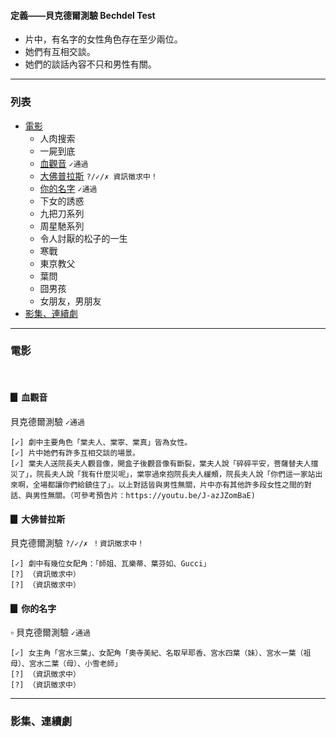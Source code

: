<h4>定義——貝克德爾測驗 Bechdel Test</h4>

* 片中，有名字的女性角色存在至少兩位。
* 她們有互相交談。
* 她們的談話內容不只和男性有關。

---

<h3>列表</h3>

* [電影](#電影)
    * 人肉搜索
    * 一屍到底
    * [血觀音](#血觀音) `✓通過`
    * [大佛普拉斯](#大佛普拉斯) `?/✓/✗ 資訊徵求中！`
    * [你的名字](#你的名字) `✓通過`
    * 下女的誘惑
    * 九把刀系列
    * 周星馳系列
    * 令人討厭的松子的一生
    * 寒戰
    * 東京教父
    * 葉問
    * 囧男孩
    * 女朋友，男朋友
* [影集、連續劇](#影集)

---

<h3 id="電影">電影</h3>

<br>

<h4 id="血觀音">▊ 血觀音</h4> 

貝克德爾測驗 `✓通過`

    [✓] 劇中主要角色「棠夫人、棠寧、棠真」皆為女性。
    [✓] 片中她們有許多互相交談的場景。
    [✓] 棠夫人送院長夫人觀音像，開盒子後觀音像有斷裂，棠夫人說「碎碎平安，菩薩替夫人擋災了」，院長夫人說「我有什麼災呢」，棠寧過來抱院長夫人緩頰，院長夫人說「你們這一家站出來啊，全場都讓你們給鎮住了」。以上對話皆與男性無關，片中亦有其他許多段女性之間的對話、與男性無關。（可參考預告片：https://youtu.be/J-azJZomBaE)

<h4 id="大佛普拉斯">▊ 大佛普拉斯</h4>

貝克德爾測驗 `?/✓/✗ ！資訊徵求中！`

    [✓] 劇中有幾位女配角：「師姐、瓦樂蒂、葉芬如、Gucci」
    [?] （資訊徵求中）
    [?] （資訊徵求中）

<h4 id="你的名字">▊ 你的名字</h4>

▫ 貝克德爾測驗 `✓通過`

    [✓] 女主角「宮水三葉」、女配角「奧寺美紀、名取早耶香、宮水四葉（妹）、宮水一葉（祖母）、宮水二葉（母）、小雪老師」
    [?] （資訊徵求中）
    [?] （資訊徵求中）

---



<h3 id="影集">影集、連續劇</h3>
